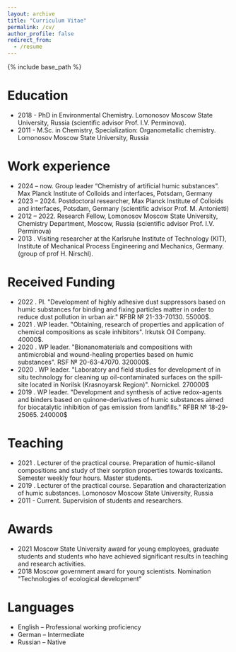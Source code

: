 ```yaml
---
layout: archive
title: "Curriculum Vitae"
permalink: /cv/
author_profile: false
redirect_from:
  - /resume
---
```


{% include base_path %}

Education
======
* 2018 - PhD in Environmental Chemistry. Lomonosov Moscow State University, Russia (scientific advisor Prof. I.V. Perminova).
* 2011 - M.Sc. in Chemistry, Specialization: Organometallic chemistry. Lomonosov Moscow State University, Russia

Work experience
======
* 2024 – now.	Group leader “Chemistry of artificial humic substances”. Max Planck Institute of Colloids and interfaces, Potsdam, Germany
* 2023 – 2024. Postdoctoral researcher, Max Planck Institute of Colloids and interfaces, Potsdam, Germany (scientific advisor Prof. M. Antonietti)
* 2012 – 2022. Research Fellow, Lomonosov Moscow State University, Chemistry Department, Moscow, Russia (scientific advisor Prof. I.V. Perminova)
* 2013 . Visiting researcher at the Karlsruhe Institute of Technology (KIT), Institute of Mechanical Process Engineering and Mechanics, Germany. (group of prof H. Nirschl).

Received Funding
======
* 2022 . PI. "Development of highly adhesive dust suppressors based on humic substances for binding and fixing particles matter in order to reduce dust pollution in urban air." RFBR № 21-33-70130. 55000$.
* 2021 . WP leader. "Obtaining, research of properties and application of chemical compositions as scale inhibitors". Irkutsk Oil Company. 40000$.
* 2020 . WP leader. "Bionanomaterials and compositions with antimicrobial and wound-healing properties based on humic substances". RSF № 20-63-47070. 320000$.
* 2020 . WP leader. "Laboratory and field studies for development of in situ technology for cleaning up oil-contaminated surfaces on the spill-site located in Norilsk (Krasnoyarsk Region)". Nornickel. 270000$
* 2019 . WP leader. "Development and synthesis of active redox-agents and binders based on quinone-derivatives of humic substances aimed for biocatalytic inhibition of gas emission from landfills." RFBR № 18-29-25065. 240000$

Teaching
======
* 2021 . Lecturer of the practical course. Preparation of humic-silanol compositions and study of their sorption properties towards toxicants. Semester weekly four hours. Master students.
* 2019 . Lecturer of the practical course. Separation and characterization of humic substances. Lomonosov Moscow State University, Russia
* 2011 - Current.	Supervision of students and researchers.

Awards
======
* 2021	Moscow State University award for young employees, graduate students and students who have achieved significant results in teaching and research activities.
* 2018	Moscow government award for young scientists. Nomination "Technologies of ecological development" 

Languages
======
* English – Professional working proficiency
* German – Intermediate
* Russian – Native
